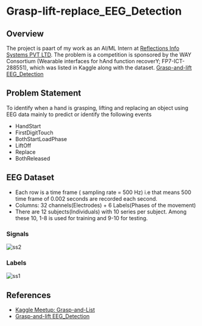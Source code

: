 # Grasp-lift-replace_EEG_Detection
## Overview
The project is paart of my work as an AI/ML Intern at [Reflections Info Systems PVT LTD](https://reflectionsglobal.com/).
The problem is a  competition is sponsored by the WAY Consortium (Wearable interfaces for hAnd function recoverY; FP7-ICT-288551), which was listed in Kaggle along with the dataset. [Grasp-and-lift EEG_Detection](https://www.kaggle.com/c/grasp-and-lift-eeg-detection)

## Problem Statement
To identify when a hand is grasping, lifting and replacing an object using EEG data mainly to predict or identify the following events
- HandStart
- FirstDigitTouch
- BothStartLoadPhase
- LiftOff
- Replace
- BothReleased
## EEG Dataset
- Each row is a time frame ( sampling rate = 500 Hz) i.e that means 500 time frame of 0.002 seconds are recorded each second.
- Columns: 32 channels(Electrodes) + 6 Labels(Phases of the movement)
- There are 12 subjects(Individuals) with 10 series per subject. Among these 10, 1-8 is used for training and 9-10 for testing.
### Signals
![ss2](https://user-images.githubusercontent.com/84126934/145025996-11e00f3c-0ecd-42bd-ac86-ad5de659b559.png)
### Labels
![ss1](https://user-images.githubusercontent.com/84126934/145026798-8dc7eb32-0211-4a3b-8afc-2b6d6166a1cf.png)

## References
- [Kaggle Meetup: Grasp-and-List](https://www.youtube.com/watch?v=hjJ4eJ72aUQ&t=3247s)
- [Grasp-and-lift EEG_Detection](https://www.kaggle.com/c/grasp-and-lift-eeg-detection)
